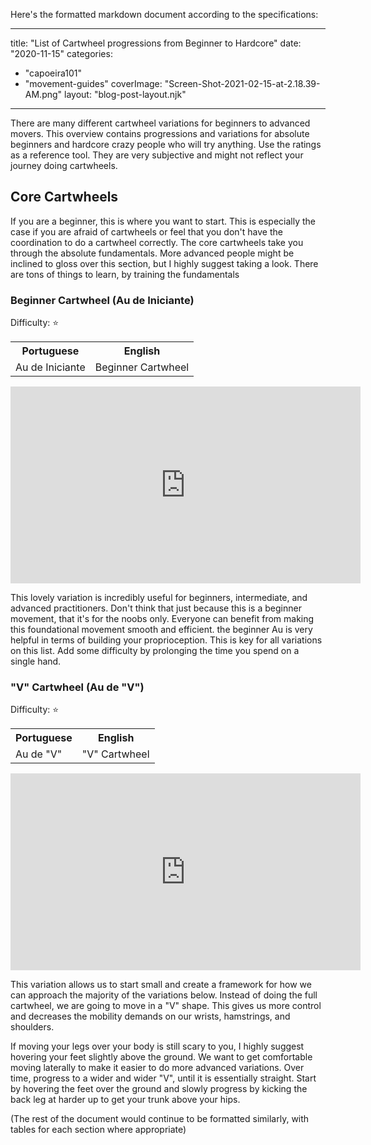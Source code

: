 Here's the formatted markdown document according to the specifications:

---
title: "List of Cartwheel progressions from Beginner to Hardcore"
date: "2020-11-15"
categories: 
  - "capoeira101"
  - "movement-guides"
coverImage: "Screen-Shot-2021-02-15-at-2.18.39-AM.png"
layout: "blog-post-layout.njk"
---

There are many different cartwheel variations for beginners to advanced movers. This overview contains progressions and variations for absolute beginners and hardcore crazy people who will try anything. Use the ratings as a reference tool. They are very subjective and might not reflect your journey doing cartwheels.

## **Core Cartwheels**

If you are a beginner, this is where you want to start. This is especially the case if you are afraid of cartwheels or feel that you don't have the coordination to do a cartwheel correctly. The core cartwheels take you through the absolute fundamentals. More advanced people might be inclined to gloss over this section, but I highly suggest taking a look. There are tons of things to learn, by training the fundamentals

### **Beginner Cartwheel (Au de Iniciante)**

Difficulty: ⭐

<table class="capoeira-table">
    <tr class="header-row">
        <th>Portuguese</th>
        <th>English</th>
    </tr>
    <tr>
        <td>Au de Iniciante</td>
        <td>Beginner Cartwheel</td>
    </tr>
</table>

<iframe width="560" height="315" src="https://www.youtube.com/embed/UA62dMeLFUk" title="YouTube video player" frameborder="0" allow="accelerometer; autoplay; clipboard-write; encrypted-media; gyroscope; picture-in-picture" allowfullscreen></iframe>

This lovely variation is incredibly useful for beginners, intermediate, and advanced practitioners. Don't think that just because this is a beginner movement, that it's for the noobs only. Everyone can benefit from making this foundational movement smooth and efficient. the beginner Au is very helpful in terms of building your proprioception. This is key for all variations on this list. Add some difficulty by prolonging the time you spend on a single hand.

### **"V" Cartwheel (Au de "V")**

Difficulty: ⭐

<table class="capoeira-table">
    <tr class="header-row">
        <th>Portuguese</th>
        <th>English</th>
    </tr>
    <tr>
        <td>Au de "V"</td>
        <td>"V" Cartwheel</td>
    </tr>
</table>

<iframe width="560" height="315" src="https://www.youtube.com/embed/IODxXur_s98" title="YouTube video player" frameborder="0" allow="accelerometer; autoplay; clipboard-write; encrypted-media; gyroscope; picture-in-picture" allowfullscreen></iframe>

This variation allows us to start small and create a framework for how we can approach the majority of the variations below. Instead of doing the full cartwheel, we are going to move in a "V" shape. This gives us more control and decreases the mobility demands on our wrists, hamstrings, and shoulders.

If moving your legs over your body is still scary to you, I highly suggest hovering your feet slightly above the ground. We want to get comfortable moving laterally to make it easier to do more advanced variations. Over time, progress to a wider and wider "V", until it is essentially straight. Start by hovering the feet over the ground and slowly progress by kicking the back leg at harder up to get your trunk above your hips.

(The rest of the document would continue to be formatted similarly, with tables for each section where appropriate)